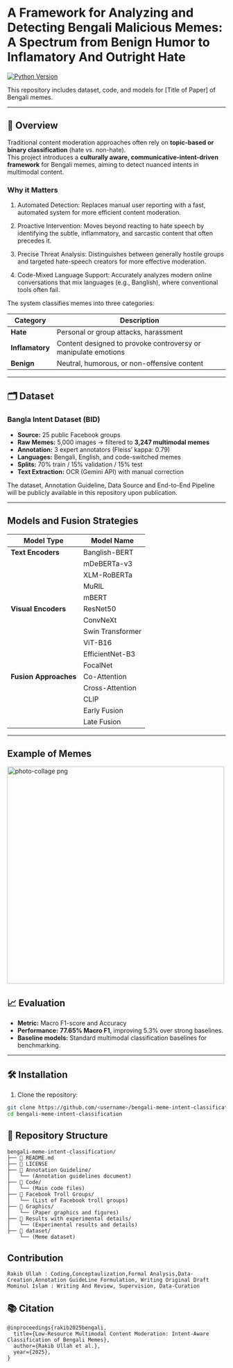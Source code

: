 # A Framework for Analyzing and Detecting Bengali Malicious Memes: A Spectrum from Benign Humor to Inflamatory And Outright Hate

 
[![Python Version](https://img.shields.io/badge/python-3.10+-blue.svg)](https://www.python.org/)

This repository includes dataset, code, and models for [Title of Paper] of Bengali memes.

---

## 📌 Overview

Traditional content moderation approaches often rely on **topic-based or binary classification** (hate vs. non-hate).  
This project introduces a **culturally aware, communicative-intent-driven framework** for Bengali memes, aiming to detect nuanced intents in multimodal content.

### Why it Matters
1. Automated Detection: Replaces manual user reporting with a fast, automated system for more efficient content moderation.

2. Proactive Intervention: Moves beyond reacting to hate speech by identifying the subtle, inflammatory, and sarcastic content that often precedes it.

3. Precise Threat Analysis: Distinguishes between generally hostile groups and targeted hate-speech creators for more effective moderation.

4. Code-Mixed Language Support: Accurately analyzes modern online conversations that mix languages (e.g., Banglish), where conventional tools often fail.

The system classifies memes into three categories:

| Category      | Description |
|---------------|-------------|
| **Hate**  | Personal or group attacks, harassment |
| **Inflamatory** | Content designed to provoke controversy or manipulate emotions |
| **Benign**  | Neutral, humorous, or non-offensive content |

---

## 🗂 Dataset

### Bangla Intent Dataset (BID)
- **Source:** 25 public Facebook groups  
- **Raw Memes:** 5,000 images → filtered to **3,247 multimodal memes**  
- **Annotation:** 3 expert annotators (Fleiss’ kappa: 0.79)  
- **Languages:** Bengali, English, and code-switched memes  
- **Splits:** 70% train / 15% validation / 15% test  
- **Text Extraction:** OCR (Gemini API) with manual correction  

The dataset, Annotation Guideline, Data Source and End-to-End Pipeline will be publicly available in this repository upon publication.

---
## Models and Fusion Strategies
| Model Type        | Model Name        |
|-------------------|-------------------|
| **Text Encoders** | Banglish-BERT     |
|                   | mDeBERTa-v3       |
|                   | XLM-RoBERTa       |
|                   | MuRIL             |
|                   | mBERT             |
| **Visual Encoders** | ResNet50        |
|                   | ConvNeXt          |
|                   | Swin Transformer  |
|                   | ViT-B16           |
|                   | EfficientNet-B3   |
|                   | FocalNet          |
| **Fusion Approaches** | Co-Attention |
|                   | Cross-Attention   |
|                   | CLIP              |
|                   | Early Fusion      |
|                   | Late Fusion       |

---


## Example of Memes
<img width="500" height="500" alt="photo-collage png" src="https://github.com/user-attachments/assets/e694afd8-e4d0-4cf2-b1db-c7214d9aae73" />


## 📈 Evaluation

- **Metric:** Macro F1-score and Accuracy
- **Performance:** **77.65% Macro F1**, improving 5.3% over strong baselines.  
- **Baseline models:** Standard multimodal classification baselines for benchmarking.

---

## 🛠 Installation

1. Clone the repository:
```bash
git clone https://github.com/<username>/bengali-meme-intent-classification.git
cd bengali-meme-intent-classification
```


## 📂 Repository Structure
```
bengali-meme-intent-classification/
├── 📄 README.md
├── 📄 LICENSE
├── 📁 Annotation Guideline/
│   └── (Annotation guidelines document)
├── 📁 Code/
│   └── (Main code files)
├── 📁 Facebook Troll Groups/
│   └── (List of Facebook troll groups)
├── 📁 Graphics/
│   └── (Paper graphics and figures)
├── 📁 Results with experimental details/
│   └── (Experimental results and details)
├── 📁 dataset/
    └── (Meme dataset)
```
## Contribution
```
Rakib Ullah : Coding,Conceptaulization,Formal Analysis,Data-Creation,Annotation GuideLine Formulation, Writing Original Draft
Mominul Islam : Writing And Review, Supervision, Data-Curation
```

## 📚 Citation
```
@inproceedings{rakib2025bengali,
  title={Low-Resource Multimodal Content Moderation: Intent-Aware Classification of Bengali Memes},
  author={Rakib Ullah et al.},
  year={2025},
}
```
